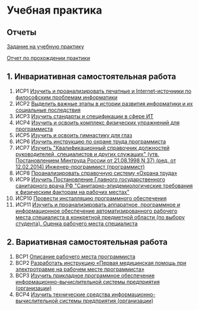 # Учебная практика

## Отчеты

[Задание на учебную практику](https://github.com/calabiyauspace/practice-portfolio/blob/main/Соколова-Анна-Задание.pdf)

[Отчет по прохождении практики](https://github.com/calabiyauspace/practice-portfolio/blob/main/Соколова-Анна-отчет.pdf)

## 1. Инвариативная самостоятельная работа

1. ИСР1 [Изучить и проанализировать печатные и Internet-источники по философским проблемам информатики](https://github.com/calabiyauspace/practice-portfolio/blob/main/Sokolova-Anna-1-1-2.pdf)
2. ИСР2 [Выделить важные этапы в истории развития информатики и их социальные последствия](https://github.com/calabiyauspace/practice-portfolio/blob/main/1-2.pdf)
3. ИСР3 [Изучить стандарты и спецификации в сфере ИТ](https://github.com/calabiyauspace/practice-portfolio/blob/main/Sokolova-Anna-1-3.pdf)
4. ИСР4 [Изучить и освоить комплекс физических упражнений для программиста](https://github.com/calabiyauspace/practice-portfolio/blob/main/Sokolova-Anna-1-4.pdf)
5. ИСР5 [Изучить и освоить гимнастику для глаз](https://github.com/calabiyauspace/practice-portfolio/blob/main/Sokolova-Anna-1-5.pdf)
6. ИСР6 [Изучить инструкцию по охране труда программиста](https://github.com/calabiyauspace/practice-portfolio/blob/main/Sokolova-Anna-1-6.pdf)
7. ИСР7 [Изучить "Квалификационный справочник должностей руководителей, специалистов и других служащих" (утв. Постановлением Минтруда России от 21.08.1998 N 37) (ред. от 12.02.2014) Инженер-программист (программист)](https://github.com/calabiyauspace/practice-portfolio/blob/main/Sokolova-Anna-1-7.pdf)
8. ИСР8 [Проанализировать справочную систему «Охрана труда»](https://github.com/calabiyauspace/practice-portfolio/blob/main/Sokolova-Anna-1-8.pdf)
9. ИСР9 [Изучить Постановление Главного государственного санитарного врача РФ "Санитарно-эпидемиологические требования к физическим факторам на рабочих местах"](https://github.com/calabiyauspace/practice-portfolio/blob/main/Sokolova-Anna-1-9.pdf)
10. ИСР10 [Провести инсталляцию программного обеспечения](https://github.com/calabiyauspace/practice-portfolio/blob/main/Sokolova-Anna-1-10.pdf)
11. ИСР11 [Изучить и проанализировать аппаратное, программное и информационное обеспечение автоматизированного рабочего места специалиста в конкретной предметной области (по выбору студента). Оценка рабочего места специалиста](https://github.com/calabiyauspace/practice-portfolio/blob/main/Sokolova-Anna-1-11.pdf)


## 2. Вариативная самостоятельная работа
1. ВСР1 [Описание рабочего места программиста](https://github.com/calabiyauspace/practice-portfolio/blob/main/2-1-рабочее-место-программиста.pdf)
2. ВСР2 [Разработать инструкцию «Первая медицинская помощь при электротравме на рабочем месте программиста»](https://github.com/calabiyauspace/practice-portfolio/blob/main/Sokolova-Anna-2-2.pdf)
3. ВСР3 [Изучить прикладное программное обеспечение информационно-вычислительной системы предприятия (организации)](https://github.com/calabiyauspace/practice-portfolio/blob/main/Sokolova-Anna-2-3.pdf)
4. ВСР4 [Изучить технические средства информационно-вычислительной системы предприятия (организации)](https://github.com/calabiyauspace/practice-portfolio/blob/main/Sokolova-Anna-2-4.pdf)
